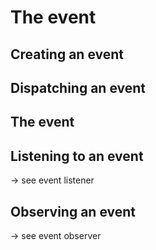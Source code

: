 # The event

## Creating an event

## Dispatching an event

## The event

## Listening to an event
-> see event listener

## Observing an event
-> see event observer
